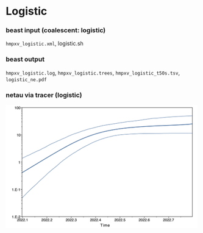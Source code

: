 # Logistic

### beast input (coalescent: logistic)
`hmpxv_logistic.xml`, logistic.sh

### beast output 
`hmpxv_logistic.log`, `hmpxv_logistic.trees`, `hmpxv_logistic_t50s.tsv`, `logistic_ne.pdf`

### netau via tracer (logistic)
![netau via tracer](logistic_ne.png)
